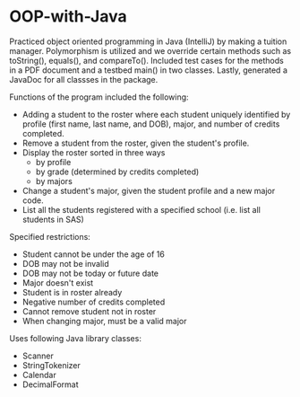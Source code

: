 # OOP-with-Java
Practiced object oriented programming in Java (IntelliJ) by making a tuition manager. Polymorphism is utilized and we override certain methods such as toString(), equals(), and compareTo(). Included test cases for the methods in a PDF document and a testbed main() in two classes. Lastly, generated a JavaDoc for all classses in the package.

Functions of the program included the following:
* Adding a student to the roster where each student uniquely identified by profile (first name, last name, and DOB), major, and number of credits completed.
* Remove a student from the roster, given the student's profile.
* Display the roster sorted in three ways
  * by profile
  * by grade (determined by credits completed)
  * by majors
* Change a student's major, given the student profile and a new major code.
* List all the students registered with a specified school (i.e. list all students in SAS)

Specified restrictions:
* Student cannot be under the age of 16
* DOB may not be invalid
* DOB may not be today or future date
* Major doesn't exist
* Student is in roster already
* Negative number of credits completed
* Cannot remove student not in roster
* When changing major, must be a valid major

Uses following Java library classes:
* Scanner
* StringTokenizer
* Calendar
* DecimalFormat

